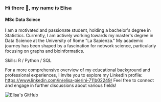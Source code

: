 
### Hi there 👋, my name is Elisa
#### MSc Data Sciece
I am a motivated and passionate student, holding a bachelor's degree in Statistics. Currently, I am actively working towards my master's degree in Data Science at the University of Rome "La Sapienza." My academic journey has been shaped by a fascination for network science, particularly focusing on graphs and bioinformatics.

Skills: R / Python / SQL 


For a more comprehensive overview of my educational background and professional experiences, I invite you to explore my LinkedIn profile: 
https://www.linkedin.com/in/elisa-pierini-711b02249/
Feel free to connect and engage in further discussions about various fields!

![Elisa's GitHub](https://github-readme-stats.vercel.app/api?username=eelishh&theme=onedark&show_icons=true)
